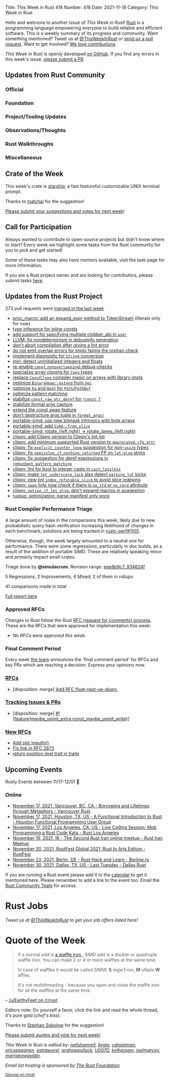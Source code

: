 Title: This Week in Rust 418
Number: 418
Date: 2021-11-18
Category: This Week in Rust

Hello and welcome to another issue of *This Week in Rust*!
[Rust](http://rust-lang.org) is a programming language empowering everyone to build reliable and efficient software.
This is a weekly summary of its progress and community.
Want something mentioned? Tweet us at [@ThisWeekInRust](https://twitter.com/ThisWeekInRust) or [send us a pull request](https://github.com/rust-lang/this-week-in-rust).
Want to get involved? [We love contributions](https://github.com/rust-lang/rust/blob/master/CONTRIBUTING.md).

*This Week in Rust* is openly developed [on GitHub](https://github.com/rust-lang/this-week-in-rust).
If you find any errors in this week's issue, [please submit a PR](https://github.com/rust-lang/this-week-in-rust/pulls).

## Updates from Rust Community

### Official

### Foundation

### Project/Tooling Updates

### Observations/Thoughts

### Rust Walkthroughs

### Miscellaneous

## Crate of the Week

This week's crate is [starship](https://github.com/starship/starship), a fast featureful customizable UNIX terminal prompt.

Thanks to [matchai](https://users.rust-lang.org/t/crate-of-the-week/2704/984) for the suggestion!

[Please submit your suggestions and votes for next week][submit_crate]!

[submit_crate]: https://users.rust-lang.org/t/crate-of-the-week/2704

## Call for Participation

Always wanted to contribute to open-source projects but didn't know where to start?
Every week we highlight some tasks from the Rust community for you to pick and get started!

Some of these tasks may also have mentors available, visit the task page for more information.

If you are a Rust project owner and are looking for contributors, please submit tasks [here][guidelines].

[guidelines]: https://users.rust-lang.org/t/twir-call-for-participation/4821

## Updates from the Rust Project

273 pull requests were [merged in the last week][merged]

[merged]: https://github.com/search?q=is%3Apr+org%3Arust-lang+is%3Amerged+merged%3A2021-11-08..2021-11-15

* [proc_macro: add an expand_expr method to TokenStream](https://github.com/rust-lang/rust/pull/87264) (literals only for now)
* [type inference for inline consts](https://github.com/rust-lang/rust/pull/89561)
* [add support for specifying multiple clobber_abi in `asm!`](https://github.com/rust-lang/rust/pull/89316)
* [LLVM: fix nondeterminism in debuginfo generation](https://github.com/rust-lang/llvm-project/pull/118)
* [don't abort compilation after giving a lint error](https://github.com/rust-lang/rust/pull/87337)
* [do not emit overlap errors for impls failing the orphan check](https://github.com/rust-lang/rust/pull/89550)
* [implement diagnostic for `String` conversion](https://github.com/rust-lang/rust/pull/90645)
* [miri: detect uninitialized integers and floats](https://github.com/rust-lang/rust/pull/88670)
* [re-enable `copy`(`_nonoverlapping`) debug-checks](https://github.com/rust-lang/rust/pull/90041)
* [specialize array cloning for `Copy` types](https://github.com/rust-lang/rust/pull/90755)
* [replace `Copy`/`Clone` compiler magic on arrays with library impls](https://github.com/rust-lang/rust/pull/86041)
* [optimize `BinaryHeap::extend` from `Vec`](https://github.com/rust-lang/rust/pull/88282)
* [optimize `Eq` and `Hash` for `Path`/`PathBuf`](https://github.com/rust-lang/rust/pull/90596)
* [optimize pattern matching](https://github.com/rust-lang/rust/pull/90746)
* [stabilize `const_raw_ptr_deref` for `*const T`](https://github.com/rust-lang/rust/pull/89551)
* [stabilize format args capture](https://github.com/rust-lang/rust/pull/90473)
* [extend the const swap feature](https://github.com/rust-lang/rust/pull/90644)
* [don't destructure args tuple in `format_args!`](https://github.com/rust-lang/rust/pull/90485)
* [portable-simd: use new bitmask intrinsics with byte arrays](https://github.com/rust-lang/portable-simd/pull/159)
* [portable-simd: add `Simd::from_slice`](https://github.com/rust-lang/portable-simd/pull/177)
* [portable-simd: rotate_{left,right} -> rotate_lanes_{left,right}](https://github.com/rust-lang/portable-simd/pull/181)
* [clippy: add Clippy version to Clippy's lint list](https://github.com/rust-lang/rust-clippy/pull/7813)
* [clippy: add minimum supported Rust version to `deprecated_cfg_attr`](https://github.com/rust-lang/rust-clippy/pull/7944)
* [clippy: fix `explicit_counter_loop` suggestion for non-`usize` types](https://github.com/rust-lang/rust-clippy/pull/7950)
* [clippy: fix `semicolon_if_nothing_returned` FP on `let-else` stmts](https://github.com/rust-lang/rust-clippy/pull/7955)
* [clippy: fix suggestion for deref expressions in `redundant_pattern_matching`](https://github.com/rust-lang/rust-clippy/pull/7949)
* [clippy: lint for bool to integer casts in `cast_lossless`](https://github.com/rust-lang/rust-clippy/pull/7948)
* [clippy: make `let_underscore_lock` also detect `parking_lot` locks](https://github.com/rust-lang/rust-clippy/pull/7957)
* [clippy: new lint `index_refutable_slice` to avoid slice indexing](https://github.com/rust-lang/rust-clippy/pull/7643)
* [clippy: `swap` lints now check if there is `no_std` or `no_core` attribute](https://github.com/rust-lang/rust-clippy/pull/7877)
* [clippy: `option_if_let_else`: don't expand macros in suggestion](https://github.com/rust-lang/rust-clippy/pull/7974)
* [rustup: optimization: parse manifest only once](https://github.com/rust-lang/rustup/pull/2898)

### Rust Compiler Performance Triage

A large amount of noise in the comparisons this week, likely due to new
probabilistic query hash verification increasing likelihood of changes in each
benchmark; solutions are being tracked in [rustc-perf#1105].

Otherwise, though, the week largely amounted to a neutral one for performance.
There were some regressions, particularly in doc builds, as a result of the
addition of portable SIMD. These are relatively speaking minor and primarily
impact small crates.

[rustc-perf#1105]: https://github.com/rust-lang/rustc-perf/issues/1105

Triage done by **@simulacrum**.
Revision range: [eee8b9c7..934624f](https://perf.rust-lang.org/?start=eee8b9c7bafade55981d155dae71657f1cc55a22&end=934624fe5f66ce3fb8abf0597a6deb079783335f&absolute=false&stat=instructions%3Au)

5 Regressions, 2 Improvements, 6 Mixed; 2 of them in rollups

41 comparisons made in total

[Full report here](https://github.com/rust-lang/rustc-perf/blob/master/triage/2021-11-16.md)

### Approved RFCs

Changes to Rust follow the Rust [RFC (request for comments) process](https://github.com/rust-lang/rfcs#rust-rfcs). These
are the RFCs that were approved for implementation this week:

* *No RFCs were approved this week.*

### Final Comment Period

Every week [the team](https://www.rust-lang.org/team.html) announces the
'final comment period' for RFCs and key PRs which are reaching a
decision. Express your opinions now.

### [RFCs](https://github.com/rust-lang/rfcs/labels/final-comment-period)

* [disposition: merge] [Add RFC float-next-up-down.](https://github.com/rust-lang/rfcs/pull/3173)

### [Tracking Issues & PRs](https://github.com/rust-lang/rust/labels/final-comment-period)

* [disposition: merge] [#![feature(maybe_uninit_extra,const_maybe_uninit_write)]](https://github.com/rust-lang/rust/issues/63567)

### [New RFCs](https://github.com/rust-lang/rfcs/pulls)

* [Add std::inputln()](https://github.com/rust-lang/rfcs/pull/3196)
* [Fix link in RFC 2873](https://github.com/rust-lang/rfcs/pull/3195)
* [return position impl trait in traits](https://github.com/rust-lang/rfcs/pull/3193)

## Upcoming Events

Rusty Events between 11/17-12/01 🦀

### Online

* [November 17, 2021, Vancouver, BC, CA - Borrowing and Lifetimes through Metaphors - Vancouver Rust](https://www.meetup.com/Vancouver-Rust/events/zkqvjsyccpbwb/)
* [November 17, 2021, Houston, TX, US - A Functional Introduction to Rust - Houston Functional Programming User Group](https://www.meetup.com/houston-functional-programming-users-group/events/281526282)
* [November 17, 2021, Los Angeles, CA, US - Live Coding Session: Mob Programming a Rust Code Kata - Rust Los Angeles](https://www.meetup.com/Rust-Los-Angeles/events/281944639)
* [November 19, 2021, IR - The Second Rust Iran online meetup - Rust Iran Meetup](https://rust-meetup.ir/2021/11/19/second-meetup.html)
* [November 20, 2021, RustFest Global 2021: Rust In Arts Edition - RustFest](https://rustfest.global/)
* [November 23, 2021, Berlin, DE - Rust Hack and Learn - Berline.rs](https://berline.rs/)
* [November 30, 2021, Dallas, TX, US - Last Tuesday - Dallas Rust](https://www.meetup.com/Dallas-Rust/events/jqxqwryccpbnc/)


If you are running a Rust event please add it to the [calendar] to get
it mentioned here. Please remember to add a link to the event too.
Email the [Rust Community Team][community] for access.

[calendar]: https://www.google.com/calendar/embed?src=apd9vmbc22egenmtu5l6c5jbfc%40group.calendar.google.com
[community]: mailto:community-team@rust-lang.org

# Rust Jobs

*Tweet us at [@ThisWeekInRust](https://twitter.com/ThisWeekInRust) to get your job offers listed here!*

# Quote of the Week

> If a normal add is [a waffle iron ](https://en.wikipedia.org/wiki/Waffle_iron), SIMD add is a
> double or quadruple waffle iron. You can make 2 or 4 or more waffles at the same time.
>
> In case of waffles it would be called SIMW: **S** ingle **I** ron, **M** ultiple **W** affles.
>
> It's not multithreading - because you open and close the waffle iron for all the waffles at the
> same time.

– [/u/EarthyFeet on /r/rust](https://www.reddit.com/r/rust/comments/qucind/stdsimd_is_now_available_on_nightly/hkpy4y4/)

Editors note: Do yourself a favor, click the link and read the whole thread, it's pure gold (*chef's kiss*).

Thanks to [Stephan Sokolow](https://users.rust-lang.org/t/twir-quote-of-the-week/328/1137) for the suggestion!

[Please submit quotes and vote for next week!](https://users.rust-lang.org/t/twir-quote-of-the-week/328)

*This Week in Rust is edited by: [nellshamrell](https://github.com/nellshamrell), [llogiq](https://github.com/llogiq), [cdmistman](https://github.com/cdmistman), [ericseppanen](https://github.com/ericseppanen), [extrawurst](https://github.com/extrawurst), [andrewpollack](https://github.com/andrewpollack), [U007D](https://github.com/U007D), [kolharsam](https://github.com/kolharsam), [joelmarcey](https://github.com/joelmarcey), [marriannegoldin](https://github.com/marriannegoldin).*

*Email list hosting is sponsored by [The Rust Foundation](https://foundation.rust-lang.org/)*

<small>[Discuss on r/rust](https://www.reddit.com/r/rust/comments/k5nsab/this_week_in_rust_367/)</small>
